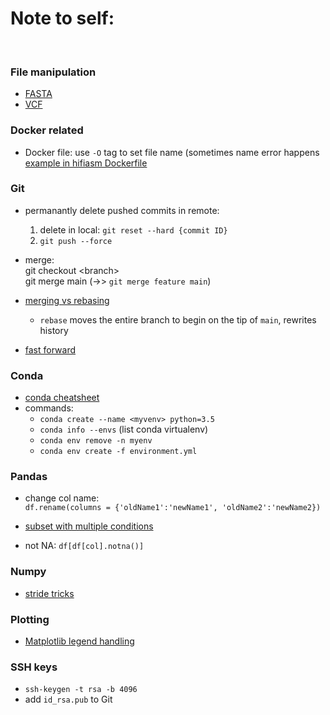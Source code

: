 # Note to self:
<br/>


### File manipulation
- [FASTA](https://gist.github.com/eviewan/4dfda21739fe2a7b3f35d90d120316c2#file-fasta-sh)
- [VCF](https://gist.github.com/eviewan/37ac21fac07276209e6ec9a741046291)



### Docker related
- Docker file: use `-O` tag to set file name (sometimes name error happens <br />
    [example in hifiasm Dockerfile](https://gist.github.com/eviewan/6c9e4b1ba2a1cddbd8d9b1c2a3031a3e)


### Git
- permanantly delete pushed commits in remote: <br />
    1) delete in local:  `git reset --hard {commit ID}`
    2) `git push --force`
- merge: <br /> 
       git checkout \<branch> <br />
       git merge main (->> `git merge feature main`)

- [merging vs rebasing](https://www.atlassian.com/git/tutorials/merging-vs-rebasing#the-golden-rule-of-rebasing)
    - `rebase` moves the entire branch to begin on the tip of `main`, rewrites history
- [fast forward](https://stackoverflow.com/questions/62653114/how-can-i-deal-with-this-git-warning-pulling-without-specifying-how-to-reconci)


### Conda
- [conda cheatsheet](https://docs.conda.io/projects/conda/en/4.6.0/_downloads/52a95608c49671267e40c689e0bc00ca/conda-cheatsheet.pdf)
- commands: 
    - `conda create --name <myvenv> python=3.5` 
    - `conda info --envs` (list conda virtualenv)
    - `conda env remove -n myenv`
    - `conda env create -f environment.yml`


### Pandas 

 - change col name: <br />
    `df.rename(columns = {'oldName1':'newName1', 'oldName2':'newName2})`
    
 - [subset with multiple conditions](https://gist.github.com/eviewan/2f0f296eb11cf19a5d04764e1c755d0b) 
 - not NA: `df[df[col].notna()]`



### Numpy
- [stride tricks](https://towardsdatascience.com/advanced-numpy-master-stride-tricks-with-25-illustrated-exercises-923a9393ab20)


### Plotting
- [Matplotlib legend handling](https://gist.github.com/eviewan/c2948301e90a06ce9b61e0ff600bc739)


### SSH keys
- `ssh-keygen -t rsa -b 4096`
- add `id_rsa.pub` to Git